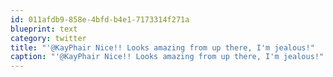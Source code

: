 ```yaml
---
id: 011afdb9-858e-4bfd-b4e1-7173314f271a
blueprint: text
category: twitter
title: "'@KayPhair Nice!! Looks amazing from up there, I'm jealous!"
caption: "'@KayPhair Nice!! Looks amazing from up there, I'm jealous!"
---
```

